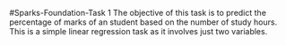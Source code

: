 #Sparks-Foundation-Task 1
The objective of this task is to predict the percentage of marks of an student based on the number of study hours. This is a simple linear regression task as it involves just two variables.
